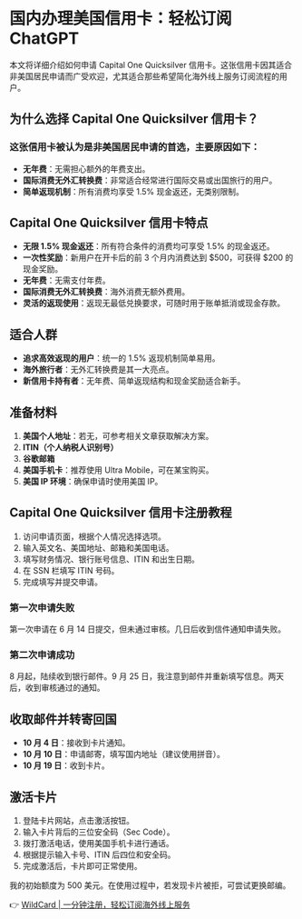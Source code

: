 # 国内办理美国信用卡：轻松订阅ChatGPT

本文将详细介绍如何申请 Capital One Quicksilver 信用卡。这张信用卡因其适合非美国居民申请而广受欢迎，尤其适合那些希望简化海外线上服务订阅流程的用户。

## 为什么选择 Capital One Quicksilver 信用卡？

### 这张信用卡被认为是非美国居民申请的首选，主要原因如下：
- **无年费**：无需担心额外的年费支出。
- **国际消费无外汇转换费**：非常适合经常进行国际交易或出国旅行的用户。
- **简单返现机制**：所有消费均享受 1.5% 现金返还，无类别限制。

## Capital One Quicksilver 信用卡特点

- **无限 1.5% 现金返还**：所有符合条件的消费均可享受 1.5% 的现金返还。
- **一次性奖励**：新用户在开卡后的前 3 个月内消费达到 $500，可获得 $200 的现金奖励。
- **无年费**：无需支付年费。
- **国际消费无外汇转换费**：海外消费无额外费用。
- **灵活的返现使用**：返现无最低兑换要求，可随时用于账单抵消或现金存款。

## 适合人群

- **追求高效返现的用户**：统一的 1.5% 返现机制简单易用。
- **海外旅行者**：无外汇转换费是其一大亮点。
- **新信用卡持有者**：无年费、简单返现结构和现金奖励适合新手。

## 准备材料

1. **美国个人地址**：若无，可参考相关文章获取解决方案。
2. **ITIN（个人纳税人识别号）**
3. **谷歌邮箱**
4. **美国手机卡**：推荐使用 Ultra Mobile，可在某宝购买。
5. **美国 IP 环境**：确保申请时使用美国 IP。

## Capital One Quicksilver 信用卡注册教程

1. 访问申请页面，根据个人情况选择选项。
2. 输入英文名、美国地址、邮箱和美国电话。
3. 填写财务情况、银行账号信息、ITIN 和出生日期。
4. 在 SSN 栏填写 ITIN 号码。
5. 完成填写并提交申请。

### 第一次申请失败

第一次申请在 6 月 14 日提交，但未通过审核。几日后收到信件通知申请失败。

### 第二次申请成功

8 月起，陆续收到银行邮件。9 月 25 日，我注意到邮件并重新填写信息。两天后，收到审核通过的通知。

## 收取邮件并转寄回国

- **10 月 4 日**：接收到卡片通知。
- **10 月 10 日**：申请邮寄，填写国内地址（建议使用拼音）。
- **10 月 19 日**：收到卡片。

## 激活卡片

1. 登陆卡片网站，点击激活按钮。
2. 输入卡片背后的三位安全码（Sec Code）。
3. 拨打激活电话，使用美国手机卡进行通话。
4. 根据提示输入卡号、ITIN 后四位和安全码。
5. 完成激活后，卡片即可正常使用。

我的初始额度为 500 美元。在使用过程中，若发现卡片被拒，可尝试更换邮编。

👉 [WildCard | 一分钟注册，轻松订阅海外线上服务](https://bbtdd.com/WildCard)
